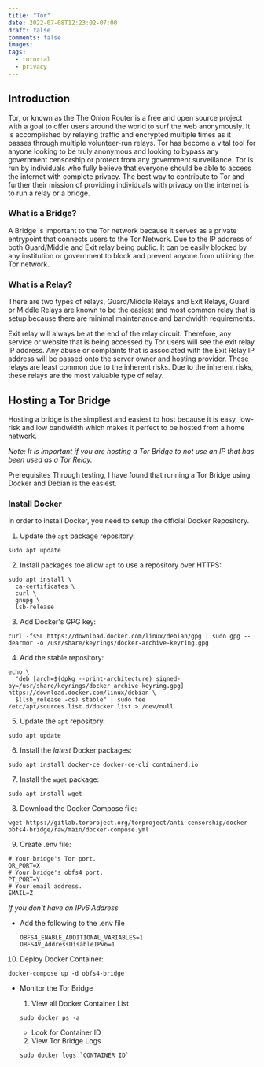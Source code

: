 ```yaml
---
title: "Tor"
date: 2022-07-08T12:23:02-07:00
draft: false
comments: false
images:
tags: 
  - tutorial
  - privacy
---
```

## Introduction
Tor, or known as the The Onion Router is a free and open source project with a goal to offer users around the world to surf the web anonymously. It is accomplished by relaying traffic and encrypted multiple times as it passes through multiple volunteer-run relays. 
Tor has become a vital tool for anyone looking to be truly anonymous and looking to bypass any government censorship or protect from any government surveillance. Tor is run by individuals who fully believe that everyone should be able to access the internet with complete privacy.
The best way to contribute to Tor and further their mission of providing individuals with privacy on the internet is to run a relay or a bridge.

###  What is a Bridge?
A Bridge is important to the Tor network because it serves as a private entrypoint that connects users to the Tor Network. Due to the IP address of both Guard/Middle and Exit relay being public. It can be easily blocked by any institution or government to block and prevent anyone from utilizing the Tor network. 

### What is a Relay?
There are two types of relays, Guard/Middle Relays and Exit Relays, Guard or Middle Relays are known to be the easiest and most common relay that is setup because there are minimal maintenance and bandwidth requirements.

Exit relay will always be at the end of the relay circuit. Therefore, any service or website that is being accessed by Tor users will see the exit relay IP address. Any abuse or complaints that is associated with the Exit Relay IP address will be passed onto the server owner and hosting provider. These relays are least common due to the inherent risks. Due to the inherent risks, these relays are the most valuable type of relay.

## Hosting a Tor Bridge
Hosting a bridge is the simpliest and easiest to host because it is easy, low-risk and low bandwidth which makes it perfect to be hosted from a home network.

*Note: It is important if you are hosting a Tor Bridge to not use an IP that has been used as a Tor Relay.* 


Prerequisites
Through testing, I have found that running a Tor Bridge using Docker and Debian is the easiest. 

### **Install Docker**
  In order to install Docker, you need to setup the official Docker Repository.

  1. Update the `apt` package repository:
  ```
  sudo apt update
  ```
  2. Install packages toe allow `apt` to use a repository over HTTPS:
  ```
  sudo apt install \
    ca-certificates \
    curl \
    gnupg \
    lsb-release
  ```
  3. Add Docker's GPG key:
  ```
  curl -fsSL https://download.docker.com/linux/debian/gpg | sudo gpg --dearmor -o /usr/share/keyrings/docker-archive-keyring.gpg
  ```
  4. Add the stable repository:
  ```
  echo \
    "deb [arch=$(dpkg --print-architecture) signed-by=/usr/share/keyrings/docker-archive-keyring.gpg] https://download.docker.com/linux/debian \
    $(lsb_release -cs) stable" | sudo tee /etc/apt/sources.list.d/docker.list > /dev/null
  ```
  5. Update the `apt` repository:
  ```
  sudo apt update
  ```
  6. Install the *latest* Docker packages:
  ```
  sudo apt install docker-ce docker-ce-cli containerd.io
  ```
  7. Install the `wget` package:
  ```
  sudo apt install wget 
  ```
  8. Download the Docker Compose file:
  ``` 
  wget https://gitlab.torproject.org/torproject/anti-censorship/docker-obfs4-bridge/raw/main/docker-compose.yml 
  ```
  9. Create .env file:
   ```
  # Your bridge's Tor port.
  OR_PORT=X
  # Your bridge's obfs4 port.
  PT_PORT=Y
  # Your email address.
  EMAIL=Z
  ```
  *If you don't have an IPv6 Address* 
  - Add the following to the .env file
    ```  
    OBFS4_ENABLE_ADDITIONAL_VARIABLES=1
    OBFS4V_AddressDisableIPv6=1
    ```

  10. Deploy Docker Container: 
  ```
  docker-compose up -d obfs4-bridge
  ```


  - Monitor the Tor Bridge

    1. View all Docker Container List 
    ```
    sudo docker ps -a
    ```
    - Look for Container ID

    2. View Tor Bridge Logs
    ```
    sudo docker logs `CONTAINER ID`
    ```






